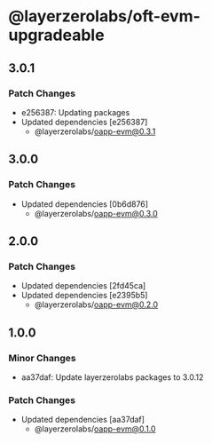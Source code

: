 # @layerzerolabs/oft-evm-upgradeable

## 3.0.1

### Patch Changes

- e256387: Updating packages
- Updated dependencies [e256387]
  - @layerzerolabs/oapp-evm@0.3.1

## 3.0.0

### Patch Changes

- Updated dependencies [0b6d876]
  - @layerzerolabs/oapp-evm@0.3.0

## 2.0.0

### Patch Changes

- Updated dependencies [2fd45ca]
- Updated dependencies [e2395b5]
  - @layerzerolabs/oapp-evm@0.2.0

## 1.0.0

### Minor Changes

- aa37daf: Update layerzerolabs packages to 3.0.12

### Patch Changes

- Updated dependencies [aa37daf]
  - @layerzerolabs/oapp-evm@0.1.0
